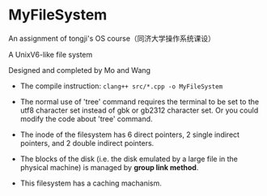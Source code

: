 # MyFileSystem

An assignment of tongji's OS course（同济大学操作系统课设）

A UnixV6-like file system

Designed and completed by Mo and Wang

* The compile instruction: `clang++ src/*.cpp -o MyFileSystem`

* The normal use of 'tree' command requires 
the terminal to be set to the utf8 character set
instead of gbk or gb2312 character set. 
Or you could modify the code about 'tree' command. 

* The inode of the filesystem has 6 direct pointers, 
2 single indirect pointers, and 2 double indirect pointers. 

* The blocks of the disk 
(i.e. the disk emulated by a large file in the physical machine) 
is managed by **group link method**. 

* This filesystem has a caching machanism.


